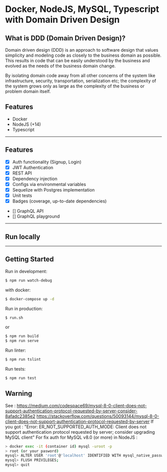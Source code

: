 # Docker, NodeJS, MySQL, Typescript with Domain Driven Design

## What is DDD (Domain Driven Design)?

Domain driven design (DDD) is an approach to software design that values simplicity and modeling code as closely to the business domain as possible. This results in code that can be easily understood by the business and evolved as the needs of the business domain change.

By isolating domain code away from all other concerns of the system like infrastructure, security, transportation, serialization etc; the complexity of the system grows only as large as the complexity of the business or problem domain itself.

## Features
* Docker
* NodeJS (+14)
* Typescript

---

## Features

- [x] Auth functionality (Signup, Login)
- [x] JWT Authentication
- [x] REST API
- [x] Dependency injection
- [x] Configs via environmental variables
- [x] Sequelize with Postgres implementation
- [x] Unit tests
- [x] Badges (coverage, up-to-date dependencies)
- [] GraphQL API
- [] GraphQL playground

---

## Run locally



---

## Getting Started

Run in development:

```sh
$ npm run watch-debug
```

with docker:

```sh
$ docker-compose up -d
```

Run in production:
```sh
$ run.sh
```
or
```sh
$ npm run build
$ npm run serve
```

Run linter:
```sh
$ npm run tslint
```

Run tests:
```sh
$ npm run test
```

## Warning

See : https://medium.com/codespace69/mysql-8-0-client-does-not-support-authentication-protocol-requested-by-server-consider-8afadc2385e2
https://stackoverflow.com/questions/50093144/mysql-8-0-client-does-not-support-authentication-protocol-requested-by-server
If you got : "Error: ER_NOT_SUPPORTED_AUTH_MODE: Client does not support authentication protocol requested by server; consider upgrading MySQL client"
For fix auth for MySQL v8.0 (or more) in NodeJS :
```sh
> docker exec -it (container id) mysql -uroot -p
> root (or your pasword)
mysql> ALTER USER 'root'@'localhost' IDENTIFIED WITH mysql_native_password BY 'your_new_password';
mysql> FLUSH PRIVILEGES;
mysql> quit
```


